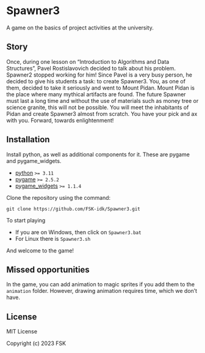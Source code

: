 # Spawner3

A game on the basics of project activities at the university.

## Story

Once, during one lesson on “Introduction to Algorithms and Data Structures”, Pavel Rostislavovich decided to talk about his problem. Spawner2 stopped working for him! Since Pavel is a very busy person, he decided to give his students a task: to create Spawner3. You, as one of them, decided to take it seriously and went to Mount Pidan. Mount Pidan is the place where many mythical artifacts are found. The future Spawner must last a long time and without the use of materials such as money tree or science granite, this will not be possible. You will meet the inhabitants of Pidan and create Spawner3 almost from scratch. You have your pick and ax with you. Forward, towards enlightenment!

## Installation

Install python, as well as additional components for it. These are pygame and pygame_widgets.

* [python](https://www.python.org/downloads) `>= 3.11`
* [pygame](https://pypi.org/project/pygame/) `>= 2.5.2`
* [pygame_widgets](https://pypi.org/project/pygame-widgets/) `>= 1.1.4`

Clone the repository using the command:

    git clone https://github.com/FSK-idk/Spawner3.git

To start playing

- If you are on Windows, then click on `Spawner3.bat`
- For Linux there is `Spawner3.sh`

And welcome to the game!

## Missed opportunities

In the game, you can add animation to magic sprites if you add them to the `animation` folder. However, drawing animation requires time, which we don’t have.

## License

MIT License

Copyright (c) 2023 FSK
